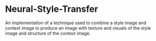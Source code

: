 # Neural-Style-Transfer
An implementation of a technique used to combine a style image and context image to produce an image with texture and visuals of the style image and structure of the context image.

